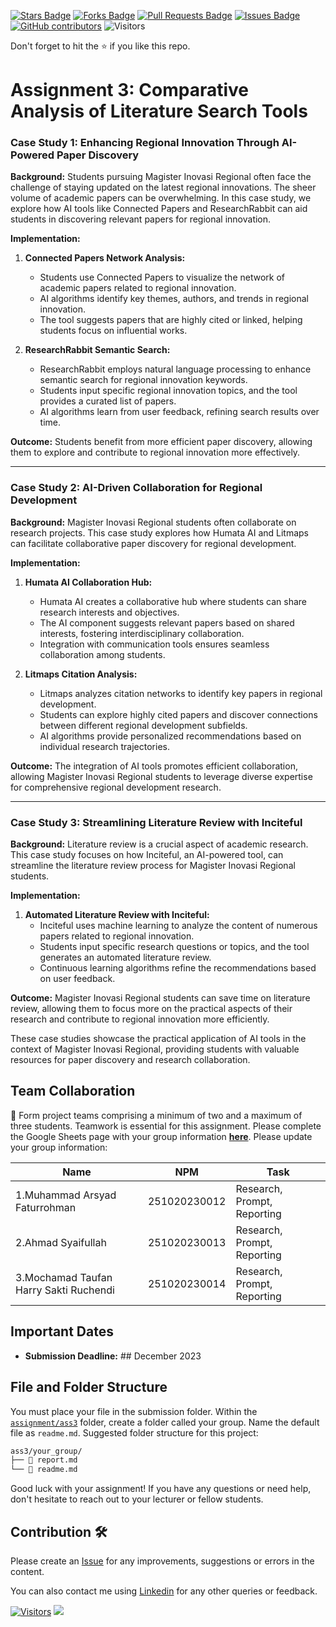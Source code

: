 <a href="https://github.com/drshahizan/AI-Innovation/stargazers"><img src="https://img.shields.io/github/stars/drshahizan/AI-Innovation" alt="Stars Badge"/></a>
<a href="https://github.com/drshahizan/AI-Innovation/network/members"><img src="https://img.shields.io/github/forks/drshahizan/AI-Innovation" alt="Forks Badge"/></a>
<a href="https://github.com/drshahizan/AI-Innovation/pulls"><img src="https://img.shields.io/github/issues-pr/drshahizan/AI-Innovation" alt="Pull Requests Badge"/></a>
<a href="https://github.com/drshahizan/AI-Innovation"><img src="https://img.shields.io/github/issues/drshahizan/AI-Innovation" alt="Issues Badge"/></a>
<a href="https://github.com/drshahizan/AI-Innovation/graphs/contributors"><img alt="GitHub contributors" src="https://img.shields.io/github/contributors/drshahizan/AI-Innovation?color=2b9348"></a>
![Visitors](https://api.visitorbadge.io/api/visitors?path=https%3A%2F%2Fgithub.com%2Fdrshahizan%2FAI-Innovation&labelColor=%23d9e3f0&countColor=%23697689&style=flat)

Don't forget to hit the :star: if you like this repo.

# Assignment 3: Comparative Analysis of Literature Search Tools

### Case Study 1: Enhancing Regional Innovation Through AI-Powered Paper Discovery

**Background:**
Students pursuing Magister Inovasi Regional often face the challenge of staying updated on the latest regional innovations. The sheer volume of academic papers can be overwhelming. In this case study, we explore how AI tools like Connected Papers and ResearchRabbit can aid students in discovering relevant papers for regional innovation.

**Implementation:**
1. **Connected Papers Network Analysis:**
   - Students use Connected Papers to visualize the network of academic papers related to regional innovation.
   - AI algorithms identify key themes, authors, and trends in regional innovation.
   - The tool suggests papers that are highly cited or linked, helping students focus on influential works.

2. **ResearchRabbit Semantic Search:**
   - ResearchRabbit employs natural language processing to enhance semantic search for regional innovation keywords.
   - Students input specific regional innovation topics, and the tool provides a curated list of papers.
   - AI algorithms learn from user feedback, refining search results over time.

**Outcome:**
Students benefit from more efficient paper discovery, allowing them to explore and contribute to regional innovation more effectively.

---

### Case Study 2: AI-Driven Collaboration for Regional Development

**Background:**
Magister Inovasi Regional students often collaborate on research projects. This case study explores how Humata AI and Litmaps can facilitate collaborative paper discovery for regional development.

**Implementation:**
1. **Humata AI Collaboration Hub:**
   - Humata AI creates a collaborative hub where students can share research interests and objectives.
   - The AI component suggests relevant papers based on shared interests, fostering interdisciplinary collaboration.
   - Integration with communication tools ensures seamless collaboration among students.

2. **Litmaps Citation Analysis:**
   - Litmaps analyzes citation networks to identify key papers in regional development.
   - Students can explore highly cited papers and discover connections between different regional development subfields.
   - AI algorithms provide personalized recommendations based on individual research trajectories.

**Outcome:**
The integration of AI tools promotes efficient collaboration, allowing Magister Inovasi Regional students to leverage diverse expertise for comprehensive regional development research.

---

### Case Study 3: Streamlining Literature Review with Inciteful

**Background:**
Literature review is a crucial aspect of academic research. This case study focuses on how Inciteful, an AI-powered tool, can streamline the literature review process for Magister Inovasi Regional students.

**Implementation:**
1. **Automated Literature Review with Inciteful:**
   - Inciteful uses machine learning to analyze the content of numerous papers related to regional innovation.
   - Students input specific research questions or topics, and the tool generates an automated literature review.
   - Continuous learning algorithms refine the recommendations based on user feedback.

**Outcome:**
Magister Inovasi Regional students can save time on literature review, allowing them to focus more on the practical aspects of their research and contribute to regional innovation more efficiently.

These case studies showcase the practical application of AI tools in the context of Magister Inovasi Regional, providing students with valuable resources for paper discovery and research collaboration.


## Team Collaboration
🚀 Form project teams comprising a minimum of two and a maximum of three students. Teamwork is essential for this assignment. Please complete the Google Sheets page with your group information [**here**](https://docs.google.com/spreadsheets/d/1tAnUHQd5M5c7zkO8qUQbfIthm5echltQCH52H2UBGr4/edit#gid=2105041612). Please update your group information:

| Name          | NPM  | Task            |
| ------------ | -------------- | --------------- |
| 1.Muhammad Arsyad Faturrohman |251020230012       |   Research, Prompt, Reporting        |
| 2.Ahmad Syaifullah |251020230013          |     Research, Prompt, Reporting      |
| 3.Mochamad Taufan Harry Sakti Ruchendi |251020230014         |  Research, Prompt, Reporting         |


## Important Dates
- **Submission Deadline:** ## December 2023

## File and Folder Structure 

You must place your file in the submission folder. Within the [`assignment/ass3`](https://github.com/drshahizan/AI-Innovation/edit/main/assignment/ass3) folder, create a folder called your group. Name the default file as `readme.md`. Suggested folder structure for this project:

```html
ass3/your_group/
├── 📄 report.md
└── 📄 readme.md
```

Good luck with your assignment! If you have any questions or need help, don't hesitate to reach out to your lecturer or fellow students.


## Contribution 🛠️
Please create an [Issue](https://github.com/drshahizan/AI-Innovation/issues) for any improvements, suggestions or errors in the content.

You can also contact me using [Linkedin](https://www.linkedin.com/in/drshahizan/) for any other queries or feedback.

[![Visitors](https://api.visitorbadge.io/api/visitors?path=https%3A%2F%2Fgithub.com%2Fdrshahizan&labelColor=%23697689&countColor=%23555555&style=plastic)](https://visitorbadge.io/status?path=https%3A%2F%2Fgithub.com%2Fdrshahizan)
![](https://hit.yhype.me/github/profile?user_id=81284918)
